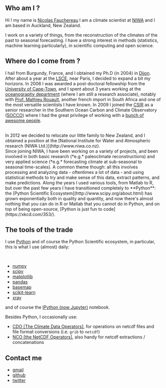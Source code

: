 <!--
.. title: About me
.. slug: about-me
.. date: 2015-07-31 11:34:39 UTC+12:00
.. tags:
.. category:
.. link:
.. description:
.. type: text
-->

## Who am I ?

Hi ! my name is [Nicolas Fauchereau](mailto:nicolas.fauchereau@gmail.com)
I am a climate scientist at [NIWA](http://www.niwa.co.nz) and I am based in Auckland, New Zealand.

I work on a variety of things, from the reconstruction of the climates of the past
to seasonal forecasting. I have a strong interest in methods (statistics, machine learning particularly),
in scientific computing and open science.

## Where do I come from ?

I hail from Burgundy, France, and I obtained my Ph.D (in 2004) in [Dijon](http://climatologie.u-bourgogne.fr/). After about a year
at the [LSCE](http://www.lsce.ipsl.fr/en/), near Paris, I decided to expand a bit my horizons. In 2006 I was awarded a post-doctoral
fellowship from the [University of Cape-Town](http://www.uct.ac.za/), and I spent about 3 years working at the
[oceanography department](http://www.sea.uct.ac.za/) (where I am still a research associate), notably with
[Prof. Mathieu Rouault](http://ma-re.uct.ac.za/staff/academic-staff/dr-mathieu-rouault/), another french import in South Africa and one of the most
versatile scientists I have known. In 2009 I joined
the [CSIR](http://www.csir.co.za/) as a senior researcher in the Southern Ocean Carbon and Climate Observatory ([SOCCO](http://socco.org.za/about/)) where I had the
great privilege of working with a [bunch of awesome people](http://socco.org.za/about/#team).  

<br>
In 2012 we decided to relocate our little family to New Zealand, and I obtained
a position at the [National Institute for Water and Atmospheric research (NIWA Ltd.)](http://www.niwa.co.nz).  

<br>
Since joining NIWA, I have been working on a variety of projects, and been involved in both
basic research (*e.g.* paleoclimate reconstructions) and very applied science (*e.g.* forecasting climate at sub-seasonal
to seasonal time-scales). A common theme though: all this involves processing and analyzing data - oftentimes a lot of data - and using statistical methods to
try and make sense of this data, extract patterns, and make predictions. Along the years I used various tools, from Matlab to R, but over the past few years I have transitioned completely to **Python**: the [Python Scientific Ecosystem](http://www.scipy.org/about.html) has grown exponentially both in quality and quantity, and now there's almost nothing that you can do in R or Matlab
that you cannot do in Python, and on top of being open-source, [Python is just fun to code](https://xkcd.com/353/).

## The tools of the trade

I use [Python](http://www.python.org) and of course the Python Scientific ecosystem,
in particular, this is what I use (almost) daily:

<br>

+ [numpy](http://www.numpy.org/)
+ [scipy](http://www.scipy.org/)
+ [matplotlib](http://matplotlib.org/)
+ [pandas](http://pandas.pydata.org/)
+ [basemap](https://basemaptutorial.readthedocs.org/en/latest/)
+ [scikit-learn](http://scikit-learn.org/)
+ [xray](https://github.com/xray/xray)

and of course the [IPython (now Jupyter)](https://jupyter.org/) notebook.  

Besides Python, I occasionally use:  

+ [CDO [The Climate Data Operators]](https://code.zmaw.de/projects/cdo), for operations on netcdf files and
file format conversions (i.e. `grib` to `netcdf`)
+ [NCO [the NetCDF Operators]](http://nco.sourceforge.net), also handy for netcdf extractions / concatenations

## Contact me

+ [gmail](mailto:nicolas.fauchereau@gmail.com)
+ [github](https://github.com/nicolasfauchereau/)
+ [twitter](https://twitter.com/nfauchereau/)
